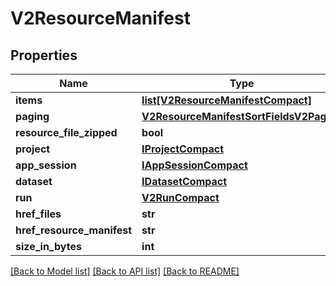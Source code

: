 # V2ResourceManifest

## Properties
Name | Type | Description | Notes
------------ | ------------- | ------------- | -------------
**items** | [**list[V2ResourceManifestCompact]**](V2ResourceManifestCompact.md) |  | 
**paging** | [**V2ResourceManifestSortFieldsV2Paging**](V2ResourceManifestSortFieldsV2Paging.md) |  | 
**resource_file_zipped** | **bool** |  | 
**project** | [**IProjectCompact**](IProjectCompact.md) |  | [optional] 
**app_session** | [**IAppSessionCompact**](IAppSessionCompact.md) |  | [optional] 
**dataset** | [**IDatasetCompact**](IDatasetCompact.md) |  | [optional] 
**run** | [**V2RunCompact**](V2RunCompact.md) |  | [optional] 
**href_files** | **str** |  | [optional] 
**href_resource_manifest** | **str** |  | [optional] 
**size_in_bytes** | **int** |  | [optional] 

[[Back to Model list]](../README.md#documentation-for-models) [[Back to API list]](../README.md#documentation-for-api-endpoints) [[Back to README]](../README.md)

